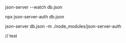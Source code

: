 <!-- start backend server -->

json-server --watch db.json

npx json-server-auth db.json

json-server db.json -m ./node_modules/json-server-auth

<!-- for product api -->
<!-- https://fakestoreapi.com/docs -->
<!-- https://dummyjson.com/  -->
// test